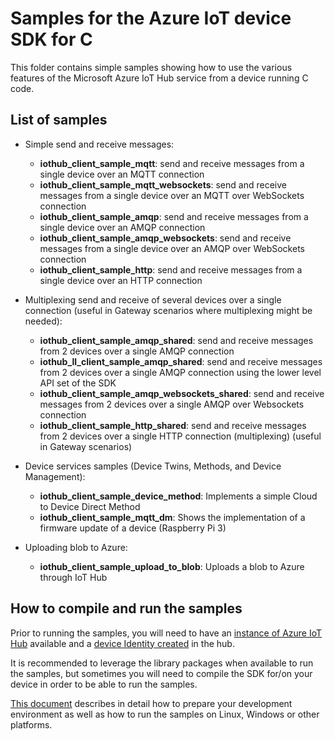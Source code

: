 # Samples for the Azure IoT device SDK for C

This folder contains simple samples showing how to use the various features of the Microsoft Azure IoT Hub service from a device running C code.

## List of samples

* Simple send and receive messages:
   * **iothub_client_sample_mqtt**: send and receive messages from a single device over an MQTT connection
   * **iothub_client_sample_mqtt_websockets**: send and receive messages from a single device over an MQTT over WebSockets connection
   * **iothub_client_sample_amqp**: send and receive messages from a single device over an AMQP connection
   * **iothub_client_sample_amqp_websockets**: send and receive messages from a single device over an AMQP over WebSockets connection
   * **iothub_client_sample_http**: send and receive messages from a single device over an HTTP connection

* Multiplexing send and receive of several devices over a single connection (useful in Gateway scenarios where multiplexing might be needed):
   * **iothub_client_sample_amqp_shared**: send and receive messages from 2 devices over a single AMQP connection 
   * **iothub_ll_client_sample_amqp_shared**: send and receive messages from 2 devices over a single AMQP connection using the lower level API set of the SDK
   * **iothub_client_sample_amqp_websockets_shared**: send and receive messages from 2 devices over a single AMQP over Websockets connection
   * **iothub_client_sample_http_shared**: send and receive messages from 2 devices over a single HTTP connection (multiplexing) (useful in Gateway scenarios)

* Device services samples (Device Twins, Methods, and Device Management):
   * **iothub_client_sample_device_method**: Implements a simple Cloud to Device Direct Method
   * **iothub_client_sample_mqtt_dm**: Shows the implementation of a firmware update of a device (Raspberry Pi 3)

* Uploading blob to Azure:
   * **iothub_client_sample_upload_to_blob**: Uploads a blob to Azure through IoT Hub

## How to compile and run the samples

Prior to running the samples, you will need to have an [instance of Azure IoT Hub][lnk-setup-iot-hub]  available and a [device Identity created][lnk-manage-iot-hub] in the hub.

It is recommended to leverage the library packages when available to run the samples, but sometimes you will need to compile the SDK for/on your device in order to be able to run the samples.

[This document][devbox-setup] describes in detail how to prepare your development environment as well as how to run the samples on Linux, Windows or other platforms.


[devbox-setup]: ../../doc/devbox_setup.md
[lnk-setup-iot-hub]: https://aka.ms/howtocreateazureiothub
[lnk-manage-iot-hub]: https://aka.ms/manageiothub
